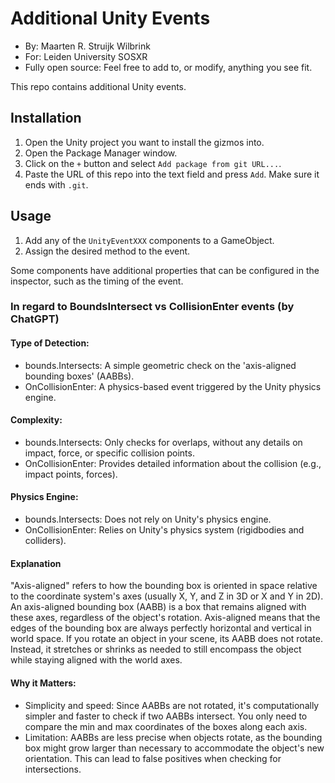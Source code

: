 # Additional Unity Events
- By: Maarten R. Struijk Wilbrink
- For: Leiden University SOSXR
- Fully open source: Feel free to add to, or modify, anything you see fit.

This repo contains additional Unity events. 

## Installation
1. Open the Unity project you want to install the gizmos into.
2. Open the Package Manager window.
3. Click on the `+` button and select `Add package from git URL...`.
4. Paste the URL of this repo into the text field and press `Add`. Make sure it ends with `.git`.


## Usage
1. Add any of the `UnityEventXXX` components to a GameObject.
2. Assign the desired method to the event.

Some components have additional properties that can be configured in the inspector, such as the timing of the event.


### In regard to BoundsIntersect vs CollisionEnter events (by ChatGPT)
#### Type of Detection:
- bounds.Intersects: A simple geometric check on the 'axis-aligned bounding boxes' (AABBs).
- OnCollisionEnter: A physics-based event triggered by the Unity physics engine.
#### Complexity:
- bounds.Intersects: Only checks for overlaps, without any details on impact, force, or specific collision points.
- OnCollisionEnter: Provides detailed information about the collision (e.g., impact points, forces).
#### Physics Engine:
- bounds.Intersects: Does not rely on Unity's physics engine.
- OnCollisionEnter: Relies on Unity's physics system (rigidbodies and colliders).

#### Explanation
"Axis-aligned" refers to how the bounding box is oriented in space relative to the coordinate system's axes (usually X, Y, and Z in 3D or X and Y in 2D). An axis-aligned bounding box (AABB) is a box that remains aligned with these axes, regardless of the object's rotation. Axis-aligned means that the edges of the bounding box are always perfectly horizontal and vertical in world space. If you rotate an object in your scene, its AABB does not rotate. Instead, it stretches or shrinks as needed to still encompass the object while staying aligned with the world axes.

#### Why it Matters:
- Simplicity and speed: Since AABBs are not rotated, it's computationally simpler and faster to check if two AABBs intersect. You only need to compare the min and max coordinates of the boxes along each axis.
- Limitation: AABBs are less precise when objects rotate, as the bounding box might grow larger than necessary to accommodate the object's new orientation. This can lead to false positives when checking for intersections.


